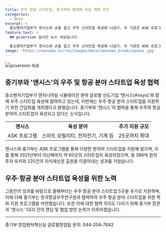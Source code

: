 ```yaml
---
title: 우주 항공 스타트업, 중기부와 협력해 육성 계획 추진
categories:
  - News
excerpt: >
  중소벤처기업부가 앤시스와 손을 잡고 우주 스타트업 육성에 나섰다. 두 기관은 ASK 프로그램을 통해 스마트 모빌리티, 전자전기, 기계 분야 스타트업을 육성해왔고, 올해부터는 우주·항공 분야 스타트업 5곳을 추가하여 총 25곳을 지원하게 되었다. 뿐만 아니라 중기부는 우주·항공 분야 스타트업을 위한 특화 지원 프로그램도 마련했다. 이에 오영주 중기부 장관은 중기부의 우주 분야 유망 스타트업 육성을 위한 계획을 밝히며, 앤시스와의 협력을 강조했다. 함께 간담회에 참석한 유관기관들과의 협력도 강조되었다.
feature_text: >
  ## pcversion 실시간 뉴스 속보입니다.

  중소벤처기업부가 앤시스와 손을 잡고 우주 스타트업 육성에 나섰다. 두 기관은 ASK 프로그램을 통해 스마트 모빌리티, 전자전기, 기계 분야 스타트업을 육성해왔고, 올해부터는 우주·항공 분야 스타트업 5곳을 추가하여 총 25곳을 지원하게 되었다. 뿐만 아니라 중기부는 우주·항공 분야 스타트업을 위한 특화 지원 프로그램도 마련했다. 이에 오영주 중기부 장관은 중기부의 우주 분야 유망 스타트업 육성을 위한 계획을 밝히며, 앤시스와의 협력을 강조했다. 함께 간담회에 참석한 유관기관들과의 협력도 강조되었다.
image: 'https://newsdao.kr/res/images/meta/newsdao_breakingnews.jpg'
---
```


<p><img src="https://newsdao.kr/res/images/meta/newsdao_breakingnews.jpg" alt="pcversion 속보" /></p>

<h2 data-ke-size="size26">중기부와 '앤시스'의 우주 및 항공 분야 스타트업 육성 협력</h2>

<p data-ke-size="size16">중소벤처기업부가 엔지니어링 시뮬레이션 분야 글로벌 선도기업 '앤시스(Ansys)'와 함께 우주 스타트업 육성에 참여하고 있는데, 이번에는 우주·항공 분야 스타트업을 지원하기 위한 간담회를 개최했다고 밝혔습니다. 중기부와 '앤시스'의 협력을 통해 우주와 항공 분야의 스타트업이 육성되고 있다는 소식입니다.</p>

<table>
  <tbody>
    <tr>
      <td style="text-align: center; height: 17px;"><b>앤시스</b></td>
      <td style="text-align: center; height: 17px;"><b>육성 분야</b></td>
      <td style="text-align: center; height: 17px;"><b>추가 지원 규모</b></td>
    </tr>
    <tr>
      <td style="text-align: center; height: 17px;">ASK 프로그램</td>
      <td style="text-align: center; height: 17px;">스마트 모빌리티, 전자전기, 기계 등</td>
      <td style="text-align: center; height: 17px;">25곳까지 확대</td>
    </tr>
  </tbody>
</table>

<p data-ke-size="size16">앤시스와 중기부는 ASK 프로그램을 통해 다양한 분야의 스타트업을 지원해 왔으며, 이를 통해 2021년부터 지난해까지 약 60곳의 스타트업이 육성되었으며, 총 386억 원의 투자 유치와 220건의 지식재산권 출원을 이끌어내는 성과를 거뒀습니다.</p>

<h2 data-ke-size="size26">우주·항공 분야 스타트업 육성을 위한 노력</h2>

<p data-ke-size="size16">그동안의 성과를 바탕으로 올해부터는 우주·항공 분야 스타트업 5곳을 추가로 지원하며, 이에 더해 중기부는 한국항공우주연구원과 협력하여 우주·항공 분야 스타트업을 위한 특화 지원 프로그램을 마련했습니다. 또한 이에 대한 협력 의지도 다지기 위해 중기부 장관과 '앤시스' CEO 간의 면담 및 협업 방안 논의가 이루어졌습니다.</p>

<hr>

<p data-ke-size="size16">중기부 창업벤처혁신실 글로벌창업팀 문의: 044-204-7642</p>

<p data-ke-size="size16"></p>

